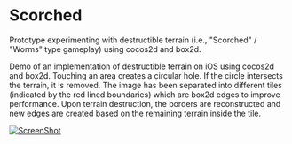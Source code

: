 Scorched
========

Prototype experimenting with destructible terrain (i.e., "Scorched" / "Worms" type gameplay) using cocos2d and box2d.

Demo of an implementation of destructible terrain on iOS using cocos2d and box2d. Touching an area creates a circular hole. If the circle intersects the terrain, it is removed. The image has been separated into different tiles (indicated by the red lined boundaries) which are box2d edges to improve performance. Upon terrain destruction, the borders are reconstructed and new edges are created based on the remaining terrain inside the tile.

[![ScreenShot](https://github.com/markckim/Scorched/blob/master/Scorched/destructible_terrain.png)](http://www.youtube.com/watch?v=TBiFPUwqvh0)